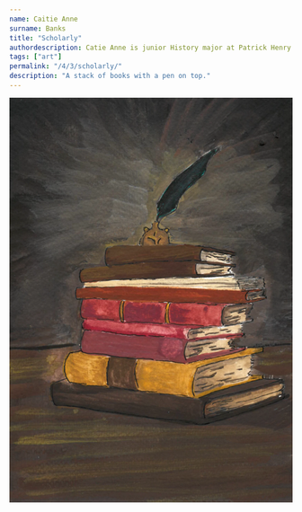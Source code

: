 ```yaml
---
name: Caitie Anne
surname: Banks
title: "Scholarly"
authordescription: Catie Anne is junior History major at Patrick Henry College. 
tags: ["art"]
permalink: "/4/3/scholarly/"
description: "A stack of books with a pen on top."
---
```

![A stack of books with a pen on top](/assets/images/4-3-cover-cropped.webp)